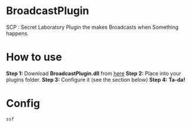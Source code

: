 # BroadcastPlugin
SCP : Secret Laboratory Plugin the makes Broadcasts when Something happens.

# How to use
**Step 1:** Download **BroadcastPlugin.dll** from [here](https://github.com/terracorra/BroadcastPlugin/releases)
**Step 2:** Place into your plugins folder.
**Step 3:** Configure it (see the section below)
**Step 4:** **Ta-da!**


# Config
```
ssf
```
